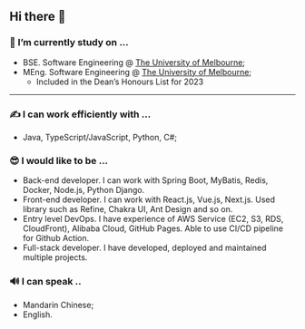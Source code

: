 ## Hi there 👋

### 🔭 I’m currently study on ...
- BSE. Software Engineering @ [The University of Melbourne](https://www.unimelb.edu.au);
- MEng. Software Engineering @ [The University of Melbourne](https://www.unimelb.edu.au);
  - Included in the Dean’s Honours List for 2023  

---

### ✍️ I can work efficiently with ...
- Java, TypeScript/JavaScript, Python, C#;

### 😎 I would like to be ...
- Back-end developer. I can work with Spring Boot, MyBatis, Redis, Docker, Node.js, Python Django. 
- Front-end developer. I can work with React.js, Vue.js, Next.js. Used library such as Refine, Chakra UI, Ant Design and so on.
- Entry level DevOps. I have experience of AWS Service (EC2, S3, RDS, CloudFront), Alibaba Cloud, GitHub Pages. Able to use CI/CD pipeline for Github Action.
- Full-stack developer. I have developed, deployed and maintained multiple projects.

### 🔊 I can speak ..
- Mandarin Chinese;
- English.


<!--
**shuoweny/shuoweny** is a ✨ _special_ ✨ repository because its `README.md` (this file) appears on your GitHub profile.

Here are some ideas to get you started:

- 🔭 I’m currently working on ...
- 🌱 I’m currently learning ...
- 👯 I’m looking to collaborate on ...
- 🤔 I’m looking for help with ...
- 💬 Ask me about ...
- 📫 How to reach me: ...
- 😄 Pronouns: ...
- ⚡ Fun fact: ...
-->
